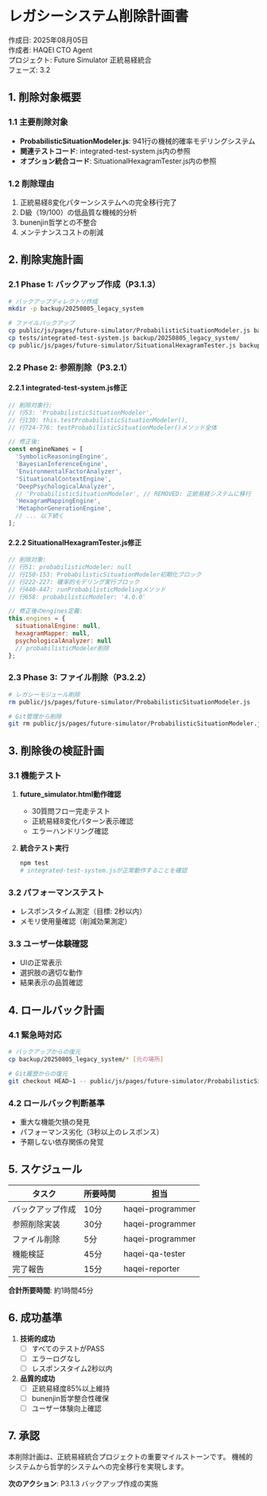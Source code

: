 # レガシーシステム削除計画書

作成日: 2025年08月05日  
作成者: HAQEI CTO Agent  
プロジェクト: Future Simulator 正統易経統合  
フェーズ: 3.2

## 1. 削除対象概要

### 1.1 主要削除対象
- **ProbabilisticSituationModeler.js**: 941行の機械的確率モデリングシステム
- **関連テストコード**: integrated-test-system.js内の参照
- **オプション統合コード**: SituationalHexagramTester.js内の参照

### 1.2 削除理由
1. 正統易経8変化パターンシステムへの完全移行完了
2. D級（19/100）の低品質な機械的分析
3. bunenjin哲学との不整合
4. メンテナンスコストの削減

## 2. 削除実施計画

### 2.1 Phase 1: バックアップ作成（P3.1.3）
```bash
# バックアップディレクトリ作成
mkdir -p backup/20250805_legacy_system

# ファイルバックアップ
cp public/js/pages/future-simulator/ProbabilisticSituationModeler.js backup/20250805_legacy_system/
cp tests/integrated-test-system.js backup/20250805_legacy_system/
cp public/js/pages/future-simulator/SituationalHexagramTester.js backup/20250805_legacy_system/
```

### 2.2 Phase 2: 参照削除（P3.2.1）

#### 2.2.1 integrated-test-system.js修正
```javascript
// 削除対象行:
// 行53: 'ProbabilisticSituationModeler',
// 行130: this.testProbabilisticSituationModeler(),
// 行724-776: testProbabilisticSituationModeler()メソッド全体

// 修正後:
const engineNames = [
  'SymbolicReasoningEngine',
  'BayesianInferenceEngine',
  'EnvironmentalFactorAnalyzer',
  'SituationalContextEngine',
  'DeepPsychologicalAnalyzer',
  // 'ProbabilisticSituationModeler', // REMOVED: 正統易経システムに移行
  'HexagramMappingEngine',
  'MetaphorGenerationEngine',
  // ... 以下続く
];
```

#### 2.2.2 SituationalHexagramTester.js修正
```javascript
// 削除対象:
// 行51: probabilisticModeler: null
// 行150-153: ProbabilisticSituationModeler初期化ブロック
// 行222-227: 確率的モデリング実行ブロック
// 行440-447: runProbabilisticModelingメソッド
// 行658: probabilisticModeler: '4.0.0'

// 修正後のengines定義:
this.engines = {
  situationalEngine: null,
  hexagramMapper: null,
  psychologicalAnalyzer: null
  // probabilisticModeler削除
};
```

### 2.3 Phase 3: ファイル削除（P3.2.2）
```bash
# レガシーモジュール削除
rm public/js/pages/future-simulator/ProbabilisticSituationModeler.js

# Git管理から削除
git rm public/js/pages/future-simulator/ProbabilisticSituationModeler.js
```

## 3. 削除後の検証計画

### 3.1 機能テスト
1. **future_simulator.html動作確認**
   - 30質問フロー完走テスト
   - 正統易経8変化パターン表示確認
   - エラーハンドリング確認

2. **統合テスト実行**
   ```bash
   npm test
   # integrated-test-system.jsが正常動作することを確認
   ```

### 3.2 パフォーマンステスト
- レスポンスタイム測定（目標: 2秒以内）
- メモリ使用量確認（削減効果測定）

### 3.3 ユーザー体験確認
- UIの正常表示
- 選択肢の適切な動作
- 結果表示の品質確認

## 4. ロールバック計画

### 4.1 緊急時対応
```bash
# バックアップからの復元
cp backup/20250805_legacy_system/* [元の場所]

# Git履歴からの復元
git checkout HEAD~1 -- public/js/pages/future-simulator/ProbabilisticSituationModeler.js
```

### 4.2 ロールバック判断基準
- 重大な機能欠損の発見
- パフォーマンス劣化（3秒以上のレスポンス）
- 予期しない依存関係の発覚

## 5. スケジュール

| タスク | 所要時間 | 担当 |
|--------|----------|------|
| バックアップ作成 | 10分 | haqei-programmer |
| 参照削除実装 | 30分 | haqei-programmer |
| ファイル削除 | 5分 | haqei-programmer |
| 機能検証 | 45分 | haqei-qa-tester |
| 完了報告 | 15分 | haqei-reporter |

**合計所要時間**: 約1時間45分

## 6. 成功基準

1. **技術的成功**
   - [ ] すべてのテストがPASS
   - [ ] エラーログなし
   - [ ] レスポンスタイム2秒以内

2. **品質的成功**
   - [ ] 正統易経度85%以上維持
   - [ ] bunenjin哲学整合性確保
   - [ ] ユーザー体験向上確認

## 7. 承認

本削除計画は、正統易経統合プロジェクトの重要マイルストーンです。
機械的システムから哲学的システムへの完全移行を実現します。

**次のアクション**: P3.1.3 バックアップ作成の実施